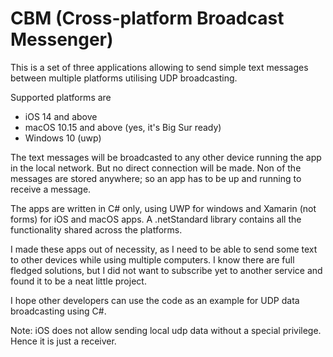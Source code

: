
# CBM (Cross-platform Broadcast Messenger)

This is a set of three applications allowing to send simple text messages between multiple platforms utilising UDP broadcasting.

Supported platforms are 
* iOS 14 and above
* macOS 10.15 and above (yes, it's Big Sur ready)
* Windows 10 (uwp)

The text messages will be broadcasted to any other device running the app in the local network. But no direct connection will be made.
Non of the messages are stored anywhere; so an app has to be up and running to receive a message.

The apps are written in C\# only, using UWP for windows and Xamarin (not forms) for iOS and macOS apps. A .netStandard library contains all the functionality shared across the platforms.
 
I made these apps out of necessity, as I need to be able to send some text to other devices while using multiple computers. I know there are full fledged solutions, but I did not want to subscribe yet to another service and found it to be a neat little project.

I hope other developers can use the code as an example for UDP data broadcasting using C\#.

Note:
iOS does not allow sending local udp data without a special privilege. Hence it is just a receiver.
